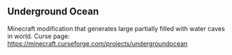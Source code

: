 Underground Ocean
----------------
Minecraft modification that generates large partially filled with water caves in world.
Curse page: https://minecraft.curseforge.com/projects/undergroundocean

